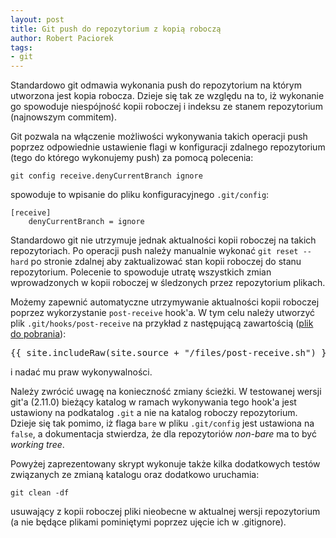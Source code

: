 ```yaml
---
layout: post
title: Git push do repozytorium z kopią roboczą
author: Robert Paciorek
tags:
- git
---
```


Standardowo git odmawia wykonania push do repozytorium na którym utworzona jest kopia robocza.
Dzieje się tak ze względu na to, iż wykonanie go spowoduje niespójność kopii roboczej i indeksu ze stanem repozytorium (najnowszym commitem).

Git pozwala na włączenie możliwości wykonywania takich operacji push poprzez odpowiednie ustawienie flagi w konfiguracji zdalnego repozytorium (tego do którego wykonujemy push) za pomocą polecenia:

	git config receive.denyCurrentBranch ignore

spowoduje to wpisanie do pliku konfiguracyjnego `.git/config`:

	[receive]
		denyCurrentBranch = ignore

Standardowo git nie utrzymuje jednak aktualności kopii roboczej na takich repozytoriach.
Po operacji push należy manualnie wykonać `git reset --hard` po stronie zdalnej aby zaktualizować stan kopii roboczej do stanu repozytorium.
Polecenie to spowoduje utratę wszystkich zmian wprowadzonych w kopii roboczej w śledzonych przez repozytorium plikach.

Możemy zapewnić automatyczne utrzymywanie aktualności kopii roboczej poprzez wykorzystanie `post-receive` hook'a.
W tym celu należy utworzyć plik `.git/hooks/post-receive` na przykład z następującą zawartością ([plik do pobrania](/files/post-receive.sh)):

<pre>{{ site.includeRaw(site.source + "/files/post-receive.sh") }}</pre>

i nadać mu praw wykonywalności.

Należy zwrócić uwagę na konieczność zmiany ścieżki.
W testowanej wersji git'a (2.11.0) bieżący katalog w ramach wykonywania tego hook'a jest ustawiony na podkatalog `.git` a nie na katalog roboczy repozytorium.
Dzieje się tak pomimo, iż flaga `bare` w pliku `.git/config` jest ustawiona na `false`, a dokumentacja stwierdza, że dla repozytoriów *non-bare* ma to być *working tree*.

Powyżej zaprezentowany skrypt wykonuje także kilka dodatkowych testów związanych ze zmianą katalogu oraz dodatkowo uruchamia:

	git clean -df

usuwający z kopii roboczej pliki nieobecne w aktualnej wersji repozytorium (a nie będące plikami pominiętymi poprzez ujęcie ich w .gitignore).
